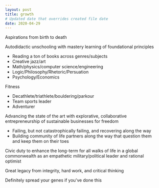 ```yaml
---
layout: post
title: growth
# Updated date that overrides created file date
date: 2020-04-29
---
```


Aspirations from birth to death

Autodidactic unschooling 
with mastery learning 
of foundational principles
- Reading a ton of books across genres/subjects
- Creative jazz/art
- Math/physics/computer science/engineering
- Logic/Philosophy/Rhetoric/Persuation
- Psychology/Economics

Fitness
- Decathlete/triathlete/bouldering/parkour
- Team sports leader
- Adventurer

Advancing the state of the art 
with explorative,
collaborative entrepreneurship 
of sustainable businesses for freedom
- Failing, but not catastrophically failing, and recovering along the way
- Building community of life partners along the way that question them and keep them on their toes

Civic duty 
to enhance the long-term
for all walks of life 
in a global commonwealth 
as an empathetic military/political leader
and rational optimist

Great legacy from 
integrity, 
hard work, 
and 
critical thinking

Definitely spread your genes if you've done this
